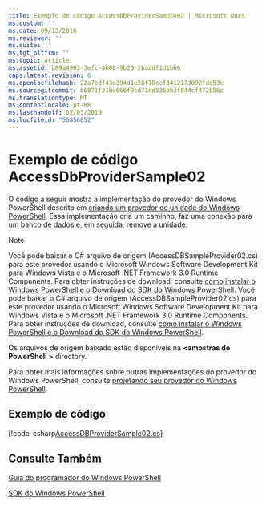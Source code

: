 ```yaml
---
title: Exemplo de código AccessDbProviderSample02 | Microsoft Docs
ms.custom: ''
ms.date: 09/13/2016
ms.reviewer: ''
ms.suite: ''
ms.tgt_pltfrm: ''
ms.topic: article
ms.assetid: b89a4903-3efc-4b08-9b20-2baadf1d1b66
caps.latest.revision: 6
ms.openlocfilehash: 22a7bdf43a294d1e28f78ccf3412173892fdd53e
ms.sourcegitcommit: b6871f21bd666f9cd71dd336bb3f844cf472b56c
ms.translationtype: MT
ms.contentlocale: pt-BR
ms.lasthandoff: 02/03/2019
ms.locfileid: "56856652"
---
```

# <a name="accessdbprovidersample02-code-sample"></a>Exemplo de código AccessDbProviderSample02

O código a seguir mostra a implementação do provedor do Windows PowerShell descrito em [criando um provedor de unidade do Windows PowerShell](./creating-a-windows-powershell-drive-provider.md). Essa implementação cria um caminho, faz uma conexão para um banco de dados e, em seguida, remove a unidade.

> [!NOTE]
> Você pode baixar o C# arquivo de origem (AccessDBSampleProvider02.cs) para este provedor usando o Microsoft Windows Software Development Kit para Windows Vista e o Microsoft .NET Framework 3.0 Runtime Components. Para obter instruções de download, consulte [como instalar o Windows PowerShell e o Download do SDK do Windows PowerShell](/powershell/developer/installing-the-windows-powershell-sdk).
> Você pode baixar o C# arquivo de origem (AccessDBSampleProvider02.cs) para este provedor usando o Microsoft Windows Software Development Kit para Windows Vista e o Microsoft .NET Framework 3.0 Runtime Components. Para obter instruções de download, consulte [como instalar o Windows PowerShell e o Download do SDK do Windows PowerShell](/powershell/developer/installing-the-windows-powershell-sdk).
>
> Os arquivos de origem baixado estão disponíveis na  **\<amostras do PowerShell >** directory.
>
> Para obter mais informações sobre outras implementações do provedor do Windows PowerShell, consulte [projetando seu provedor do Windows PowerShell](./designing-your-windows-powershell-provider.md).

## <a name="code-sample"></a>Exemplo de código

[!code-csharp[AccessDBProviderSample02.cs](../../powershell-sdk-samples/SDK-2.0/csharp/AccessDBProviderSample02/AccessDBProviderSample02.cs#L11-L154 "AccessDBProviderSample02.cs")]


## <a name="see-also"></a>Consulte Também

[Guia do programador do Windows PowerShell](./windows-powershell-programmer-s-guide.md)

[SDK do Windows PowerShell](../windows-powershell-reference.md)